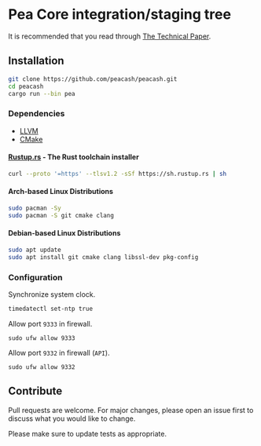 # Pea Core integration/staging tree

It is recommended that you read through [The Technical Paper](https://github.com/peacash/paper/blob/main/README.md).

## Installation

```bash
git clone https://github.com/peacash/peacash.git
cd peacash
cargo run --bin pea
```

### Dependencies

* [LLVM](https://github.com/llvm/llvm-project/releases)
* [CMake](https://github.com/Kitware/CMake/releases)

#### [Rustup.rs](https://rustup.rs/) - The Rust toolchain installer

```bash
curl --proto '=https' --tlsv1.2 -sSf https://sh.rustup.rs | sh
```

#### Arch-based Linux Distributions

```bash
sudo pacman -Sy
sudo pacman -S git cmake clang
```

#### Debian-based Linux Distributions

```bash
sudo apt update
sudo apt install git cmake clang libssl-dev pkg-config
```

### Configuration

Synchronize system clock.

```bash
timedatectl set-ntp true
```

Allow port `9333` in firewall.

```
sudo ufw allow 9333
```

Allow port `9332` in firewall (`API`).

```
sudo ufw allow 9332
```

## Contribute

Pull requests are welcome. For major changes, please open an issue first to discuss what you would like to change.

Please make sure to update tests as appropriate.
